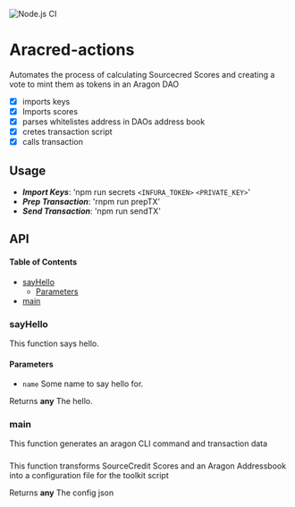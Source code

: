![Node.js CI](https://github.com/pythonpete32/aracred-actions/workflows/Node.js%20CI/badge.svg)

# Aracred-actions

Automates the process of calculating Sourcecred Scores and creating a vote to mint them as tokens in an Aragon DAO

- [x] imports keys
- [x] Imports scores
- [x] parses whitelistes address in DAOs address book
- [x] cretes transaction script
- [x] calls transaction

## Usage

- **_Import Keys_**: 'npm run secrets `<INFURA_TOKEN>` `<PRIVATE_KEY>`'
- **_Prep Transaction_**: 'rnpm run prepTX'
- **_Send Transaction_**: 'npm run sendTX'

## API

<!-- Generated by documentation.js. Update this documentation by updating the source code. -->

#### Table of Contents

- [sayHello](#sayhello)
  - [Parameters](#parameters)
- [main](#main)

### sayHello

This function says hello.

#### Parameters

- `name` Some name to say hello for.

Returns **any** The hello.

### main

This function generates an aragon CLI command and transaction data

###

This function transforms SourceCredit Scores and an Aragon Addressbook
into a configuration file for the toolkit script

Returns **any** The config json
